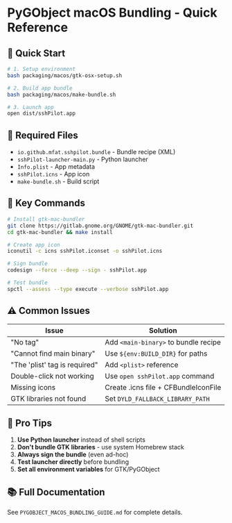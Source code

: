 # PyGObject macOS Bundling - Quick Reference

## 🚀 Quick Start

```bash
# 1. Setup environment
bash packaging/macos/gtk-osx-setup.sh

# 2. Build app bundle
bash packaging/macos/make-bundle.sh

# 3. Launch app
open dist/sshPilot.app
```

## 📁 Required Files

- `io.github.mfat.sshpilot.bundle` - Bundle recipe (XML)
- `sshPilot-launcher-main.py` - Python launcher
- `Info.plist` - App metadata
- `sshPilot.icns` - App icon
- `make-bundle.sh` - Build script

## 🔧 Key Commands

```bash
# Install gtk-mac-bundler
git clone https://gitlab.gnome.org/GNOME/gtk-mac-bundler.git
cd gtk-mac-bundler && make install

# Create app icon
iconutil -c icns sshPilot.iconset -o sshPilot.icns

# Sign bundle
codesign --force --deep --sign - sshPilot.app

# Test bundle
spctl --assess --type execute --verbose sshPilot.app
```

## ⚠️ Common Issues

| Issue | Solution |
|-------|----------|
| "No <main-binary> tag" | Add `<main-binary>` to bundle recipe |
| "Cannot find main binary" | Use `${env:BUILD_DIR}` for paths |
| "The 'plist' tag is required" | Add `<plist>` reference |
| Double-click not working | Use `open sshPilot.app` command |
| Missing icons | Create .icns file + CFBundleIconFile |
| GTK libraries not found | Set `DYLD_FALLBACK_LIBRARY_PATH` |

## 🌟 Pro Tips

1. **Use Python launcher** instead of shell scripts
2. **Don't bundle GTK libraries** - use system Homebrew stack
3. **Always sign the bundle** (even ad-hoc)
4. **Test launcher directly** before bundling
5. **Set all environment variables** for GTK/PyGObject

## 📚 Full Documentation

See `PYGOBJECT_MACOS_BUNDLING_GUIDE.md` for complete details.
